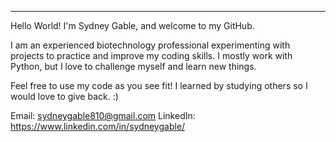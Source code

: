 *****************************************************      
Hello World! I'm Sydney Gable, and welcome to my GitHub. 

I am an experienced biotechnology professional experimenting with projects to practice and improve my coding skills.
I mostly work with Python, but I love to challenge myself and learn new things. 

Feel free to use my code as you see fit! I learned by studying others so I would love to give back. :) 

Email: sydneygable810@gmail.com
LinkedIn: https://www.linkedin.com/in/sydneygable/
